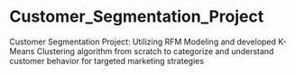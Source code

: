 # Customer_Segmentation_Project
Customer Segmentation Project: Utilizing RFM Modeling and developed K-Means Clustering algorithm from scratch to categorize and understand customer behavior for targeted marketing strategies
